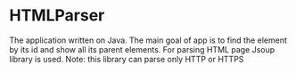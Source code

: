 # HTMLParser
The application written on Java. The main goal of app is to find the element by its id and show all its parent elements. For parsing HTML page Jsoup library is used. Note: this library can parse only HTTP or HTTPS

